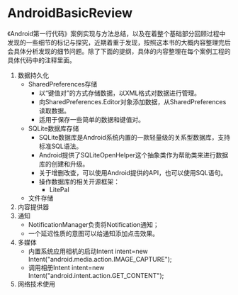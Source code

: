 # AndroidBasicReview
《Android第一行代码》案例实现与方法总结，以及在着整个基础部分回顾过程中发现的一些细节的标记与探究，近期着重于发现，按照这本书的大概内容整理完后会具体分析发现的细节问题。除了下面的提纲，具体的内容整理在每个案例工程的具体代码中的注释里面。



1. 数据持久化
   + SharedPreferences存储
     + 以“键值对”的方式存储数据，以XML格式对数据进行管理。
     + 向SharedPreferences.Editor对象添加数据，从SharedPreferences读取数据。
     + 适用于保存一些简单的数据和键值对。
   + SQLite数据库存储
     + SQLite数据库是Android系统内置的一款轻量级的关系型数据库，支持标准SQL语法。
     + Android提供了SQLiteOpenHelper这个抽象类作为帮助类来进行数据库的创建和升级。
     + 关于增删改查，可以使用Android提供的API，也可以使用SQL语句。
     + 操作数据库的相关开源框架：
       + LitePal
   + 文件存储
2. 内容提供器
3. 通知
   + NotificationManager负责将Notification通知；
   + 一个延迟性质的意图可以给通知添加点击效果。
4. 多媒体
   + 内置系统应用相机的启动Intent intent=new Intent("android.media.action.IMAGE_CAPTURE");
   + 调用相册Intent intent=new Intent("android.intent.action.GET_CONTENT");
5. 网络技术使用